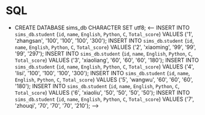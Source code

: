 # SQL
- CREATE DATABASE sims_db CHARACTER SET utf8;
<--
INSERT INTO `sims_db`.`student` (`id`, `name`, `English`, `Python`, `C`, `Total_score`) VALUES ('1', 'zhangsan', '100', '100', '100', '300');
INSERT INTO `sims_db`.`student` (`id`, `name`, `English`, `Python`, `C`, `Total_score`) VALUES ('2', 'xiaoming', '99', '99', '99', '297');
INSERT INTO `sims_db`.`student` (`id`, `name`, `English`, `Python`, `C`, `Total_score`) VALUES ('3', 'xiaoliang', '60', '60', '60', '180');
INSERT INTO `sims_db`.`student` (`id`, `name`, `English`, `Python`, `C`, `Total_score`) VALUES ('4', 'lisi', '100', '100', '100', '300');
INSERT INTO `sims_db`.`student` (`id`, `name`, `English`, `Python`, `C`, `Total_score`) VALUES ('5', 'wangwu', '60', '60', '60', '180');
INSERT INTO `sims_db`.`student` (`id`, `name`, `English`, `Python`, `C`, `Total_score`) VALUES ('6', 'xiaoliu', '50', '50', '50', '50');
INSERT INTO `sims_db`.`student` (`id`, `name`, `English`, `Python`, `C`, `Total_score`) VALUES ('7', 'zhouqi', '70', '70', '70', '210');
-->

